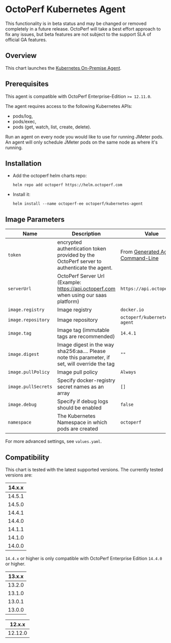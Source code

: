# OctoPerf Kubernetes Agent

This functionality is in beta status and may be changed or removed completely in a future release. OctoPerf will take a best effort approach to fix any issues, but beta features are not subject to the support SLA of official GA features.

## Overview

This chart launches the [Kubernetes On-Premise Agent](https://hub.docker.com/r/octoperf/kubernetes-agent).

## Prerequisites

This agent is compatible with OctoPerf Enterprise-Edition `>= 12.11.0`.

The agent requires access to the following Kubernetes APIs:
- pods/log,
- pods/exec,
- pods (get, watch, list, create, delete).

Run an agent on every node you would like to use for running JMeter pods. An agent will only schedule JMeter pods on the same node as where it's running.

## Installation

* Add the octoperf helm charts repo:

  ```
  helm repo add octoperf https://helm.octoperf.com
  ```
 
* Install it:

  ```
  helm install --name octoperf-ee octoperf/kubernetes-agent
  ```

## Image Parameters

| Name                       | Description                                                                                                                                                                         | Value                  | Mandatory |
| -------------------------- | ----------------------------------------------------------------------------------------------------------------------------------------------------------------------------------- | ---------------------- | ------ |
| `token` | encrypted authentication token provided by the OctoPerf server to authenticate the agent. | From [Generated Agent Command-Line](https://api.octoperf.com/doc/on-premise-agent/provider-type/on-premise/#start-an-agent) | **yes** |
| `serverUrl` | OctoPerf Server Url (Example: https://api.octoperf.com when using our saas platform)                                                              | `https://api.octoperf.com` | no (unless using enterprise-edition) |
| `image.registry`           | Image registry                                                                                                                     | `docker.io`            | no |
| `image.repository`         | Image repository                                                                                                                   | `octoperf/kubernetes-agent` | no |
| `image.tag`                | Image tag (immutable tags are recommended)                                                                                         | `14.4.1` | no |
| `image.digest`             | Image digest in the way sha256:aa.... Please note this parameter, if set, will override the tag                                    | `""`                   | no |
| `image.pullPolicy`         | Image pull policy                                                                                                                  | `Always`         | no |
| `image.pullSecrets`        | Specify docker-registry secret names as an array                                                                                   | `[]`                   | no |
| `image.debug`              | Specify if debug logs should be enabled                                                                                            | `false`                | no |
| `namespace` | The Kubernetes Namespace in which pods are created | `octoperf` | no |

For more advanced settings, see `values.yaml`.

## Compatibility

This chart is tested with the latest supported versions. The currently tested versions are:

| 14.x.x|
| ------|
| 14.5.1|
| 14.5.0|
| 14.4.1|
| 14.4.0|
| 14.1.1|
| 14.1.0|
| 14.0.0|

`14.4.x` or higher is only compatible with OctoPerf Enterprise Edition `14.4.0` or higher.

| 13.x.x|
| ------|
| 13.2.0|
| 13.1.0|
| 13.0.1|
| 13.0.0|

| 12.x.x|
| ------|
| 12.12.0|
